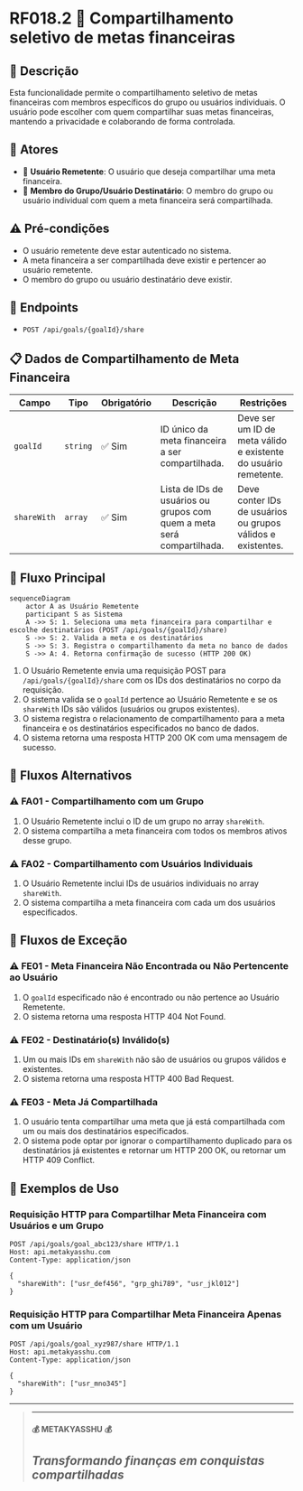 # RF018.2 🔄 Compartilhamento seletivo de metas financeiras

## 📝 Descrição

Esta funcionalidade permite o compartilhamento seletivo de metas financeiras com membros específicos do grupo ou
usuários individuais. O usuário pode escolher com quem compartilhar suas metas financeiras, mantendo a privacidade e
colaborando de forma controlada.

## 👥 Atores

- 👤 **Usuário Remetente**: O usuário que deseja compartilhar uma meta financeira.
- 👥 **Membro do Grupo/Usuário Destinatário**: O membro do grupo ou usuário individual com quem a meta financeira será
  compartilhada.

## ⚠️ Pré-condições

- O usuário remetente deve estar autenticado no sistema.
- A meta financeira a ser compartilhada deve existir e pertencer ao usuário remetente.
- O membro do grupo ou usuário destinatário deve existir.

## 🔌 Endpoints

- `POST /api/goals/{goalId}/share`

## 📋 Dados de Compartilhamento de Meta Financeira

| Campo       | Tipo     | Obrigatório | Descrição                                                              | Restrições                                                      |
|-------------|----------|-------------|------------------------------------------------------------------------|-----------------------------------------------------------------|
| `goalId`    | `string` | ✅ Sim       | ID único da meta financeira a ser compartilhada.                       | Deve ser um ID de meta válido e existente do usuário remetente. |
| `shareWith` | `array`  | ✅ Sim       | Lista de IDs de usuários ou grupos com quem a meta será compartilhada. | Deve conter IDs de usuários ou grupos válidos e existentes.     |

## 🔄 Fluxo Principal

```mermaid
sequenceDiagram
    actor A as Usuário Remetente
    participant S as Sistema
    A ->> S: 1. Seleciona uma meta financeira para compartilhar e escolhe destinatários (POST /api/goals/{goalId}/share)
    S ->> S: 2. Valida a meta e os destinatários
    S ->> S: 3. Registra o compartilhamento da meta no banco de dados
    S ->> A: 4. Retorna confirmação de sucesso (HTTP 200 OK)
```

1. O Usuário Remetente envia uma requisição POST para `/api/goals/{goalId}/share` com os IDs dos destinatários no corpo
   da requisição.
2. O sistema valida se o `goalId` pertence ao Usuário Remetente e se os `shareWith` IDs são válidos (usuários ou grupos
   existentes).
3. O sistema registra o relacionamento de compartilhamento para a meta financeira e os destinatários especificados no
   banco de dados.
4. O sistema retorna uma resposta HTTP 200 OK com uma mensagem de sucesso.

## 🔀 Fluxos Alternativos

### ⚠️ FA01 - Compartilhamento com um Grupo

1. O Usuário Remetente inclui o ID de um grupo no array `shareWith`.
2. O sistema compartilha a meta financeira com todos os membros ativos desse grupo.

### ⚠️ FA02 - Compartilhamento com Usuários Individuais

1. O Usuário Remetente inclui IDs de usuários individuais no array `shareWith`.
2. O sistema compartilha a meta financeira com cada um dos usuários especificados.

## 🚫 Fluxos de Exceção

### ⚠️ FE01 - Meta Financeira Não Encontrada ou Não Pertencente ao Usuário

1. O `goalId` especificado não é encontrado ou não pertence ao Usuário Remetente.
2. O sistema retorna uma resposta HTTP 404 Not Found.

### ⚠️ FE02 - Destinatário(s) Inválido(s)

1. Um ou mais IDs em `shareWith` não são de usuários ou grupos válidos e existentes.
2. O sistema retorna uma resposta HTTP 400 Bad Request.

### ⚠️ FE03 - Meta Já Compartilhada

1. O usuário tenta compartilhar uma meta que já está compartilhada com um ou mais dos destinatários especificados.
2. O sistema pode optar por ignorar o compartilhamento duplicado para os destinatários já existentes e retornar um HTTP
   200 OK, ou retornar um HTTP 409 Conflict.

## 🧪 Exemplos de Uso

### Requisição HTTP para Compartilhar Meta Financeira com Usuários e um Grupo

```http
POST /api/goals/goal_abc123/share HTTP/1.1
Host: api.metakyasshu.com
Content-Type: application/json

{
  "shareWith": ["usr_def456", "grp_ghi789", "usr_jkl012"]
}
```

### Requisição HTTP para Compartilhar Meta Financeira Apenas com um Usuário

```http
POST /api/goals/goal_xyz987/share HTTP/1.1
Host: api.metakyasshu.com
Content-Type: application/json

{
  "shareWith": ["usr_mno345"]
}
```

---

> ---------------------------------------------------------------------------
> #### 💰 METAKYASSHU 💰
> ***Transformando finanças em conquistas compartilhadas***
> --------------------------------------------------------------------------- 
